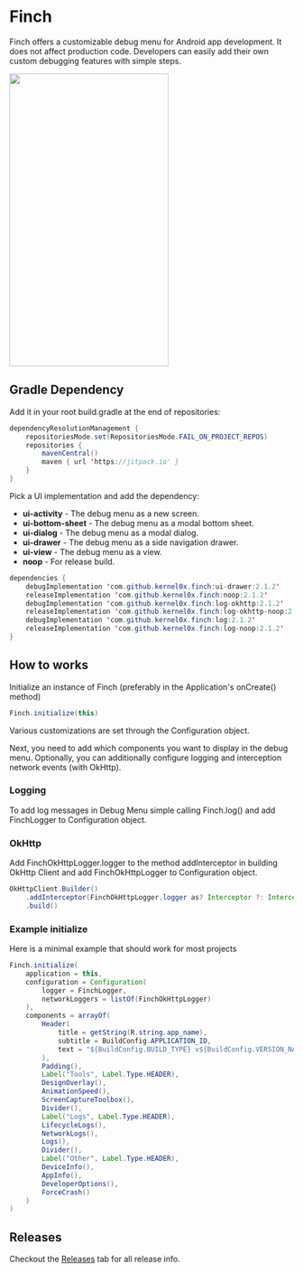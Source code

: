 # Finch
Finch offers a customizable debug menu for Android app development. It does not affect production code. Developers can easily add their own custom debugging features with simple steps.

<img src="assets/finch.gif" width="282" height="518"/>

## Gradle Dependency

Add it in your root build.gradle at the end of repositories:

````java
dependencyResolutionManagement {
    repositoriesMode.set(RepositoriesMode.FAIL_ON_PROJECT_REPOS)
    repositories {
        mavenCentral()
        maven { url 'https://jitpack.io' }
    }
}
````

Pick a UI implementation and add the dependency:
* **ui-activity** - The debug menu as a new screen.
* **ui-bottom-sheet** - The debug menu as a modal bottom sheet.
* **ui-dialog** - The debug menu as a modal dialog.
* **ui-drawer** - The debug menu as a side navigation drawer.
* **ui-view** - The debug menu as a view.
* **noop** - For release build.

````java
dependencies {
    debugImplementation 'com.github.kernel0x.finch:ui-drawer:2.1.2'
    releaseImplementation 'com.github.kernel0x.finch:noop:2.1.2'
    debugImplementation 'com.github.kernel0x.finch:log-okhttp:2.1.2'
    releaseImplementation 'com.github.kernel0x.finch:log-okhttp-noop:2.1.2'
    debugImplementation 'com.github.kernel0x.finch:log:2.1.2'
    releaseImplementation 'com.github.kernel0x.finch:log-noop:2.1.2'
}
````

## How to works

Initialize an instance of Finch (preferably in the Application's onCreate() method)
````java
Finch.initialize(this)
````
Various customizations are set through the Configuration object.

Next, you need to add which components you want to display in the debug menu. Optionally, you can additionally configure logging and interception network events (with OkHttp).

### Logging

To add log messages in Debug Menu simple calling Finch.log() and add FinchLogger to Configuration object.

### OkHttp

Add FinchOkHttpLogger.logger to the method addInterceptor in building OkHttp Client and add FinchOkHttpLogger to Configuration object.

```java
OkHttpClient.Builder()
    .addInterceptor(FinchOkHttpLogger.logger as? Interceptor ?: Interceptor { it.proceed(it.request()) })
    .build()
```

### Example initialize

Here is a minimal example that should work for most projects

```java
Finch.initialize(
    application = this,
    configuration = Configuration(
        logger = FinchLogger,
        networkLoggers = listOf(FinchOkHttpLogger)
    ),
    components = arrayOf(
        Header(
            title = getString(R.string.app_name),
            subtitle = BuildConfig.APPLICATION_ID,
            text = "${BuildConfig.BUILD_TYPE} v${BuildConfig.VERSION_NAME} (${BuildConfig.VERSION_CODE})"
        ),
        Padding(),
        Label("Tools", Label.Type.HEADER),
        DesignOverlay(),
        AnimationSpeed(),
        ScreenCaptureToolbox(),
        Divider(),
        Label("Logs", Label.Type.HEADER),
        LifecycleLogs(),
        NetworkLogs(),
        Logs(),
        Divider(),
        Label("Other", Label.Type.HEADER),
        DeviceInfo(),
        AppInfo(),
        DeveloperOptions(),
        ForceCrash()
    )
)
```

## Releases

Checkout the [Releases](https://github.com/kernel0x/finch/releases) tab for all release info.
